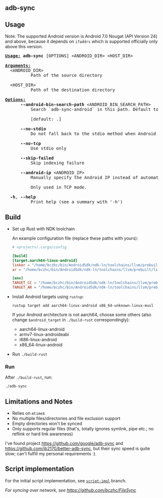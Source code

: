 adb-sync
---

## Usage

Note: The supported Android version is Android 7.0 Nougat (API Version 24) and above, because it depends on
`ifaddrs` which is supported officially only above this version.

<pre><u style="text-decoration-style:solid"><b>Usage:</b></u> <b>adb-sync</b> [OPTIONS] &lt;ANDROID_DIR&gt; &lt;HOST_DIR&gt;

<u style="text-decoration-style:solid"><b>Arguments:</b></u>
  &lt;ANDROID_DIR&gt;
          Path of the source directory

  &lt;HOST_DIR&gt;
          Path of the destination directory

<u style="text-decoration-style:solid"><b>Options:</b></u>
      <b>--android-bin-search-path</b> &lt;ANDROID_BIN_SEARCH_PATH&gt;
          Search `adb-sync-android` in this path. Default to where `adb-sync` locates
          
          [default: .]

      <b>--no-stdio</b>
          Do not fall back to the stdio method when Android IP is unavailable

      <b>--no-tcp</b>
          Use stdio only

      <b>--skip-failed</b>
          Skip indexing failure

      <b>--android-ip</b> &lt;ANDROID_IP&gt;
          Manually specify the Android IP instead of automatic detection.
          
          Only used in TCP mode.

  <b>-h</b>, <b>--help</b>
          Print help (see a summary with &apos;-h&apos;)</pre>

## Build

- Set up Rust with NDK toolchain

  An example configuration file (replace these paths with yours):
  ```toml
  # <project>/.cargo/config
  
  [build]
  [target.aarch64-linux-android]
  linker = "/home/bczhc/bin/AndroidSdk/ndk-ln/toolchains/llvm/prebuilt/linux-x86_64/bin/aarch64-linux-android29-clang"
  ar = "/home/bczhc/bin/AndroidSdk/ndk-ln/toolchains/llvm/prebuilt/linux-x86_64/bin/llvm-ar"
  
  [env]
  TARGET_CC = "/home/bczhc/bin/AndroidSdk/ndk-ln/toolchains/llvm/prebuilt/linux-x86_64/bin/aarch64-linux-android29-clang"
  TARGET_AR = "/home/bczhc/bin/AndroidSdk/ndk-ln/toolchains/llvm/prebuilt/linux-x86_64/bin/llvm-ar"
  ```

- Install Android targets using `rustup`:

  ```shell
  rustup target add aarch64-linux-android x86_64-unknown-linux-musl
  ```
  If your Android architecture is not aarch64, choose
  some others (also change `$android_target` in `./build-rust` correspondingly):

    - aarch64-linux-android
    - armv7-linux-androideabi
    - i686-linux-android
    - x86_64-linux-android
- Run `./build-rust`

### Run

After `./build-rust`, run:

```bash
./adb-sync
```

## Limitations and Notes

- Relies on `mtime`s
- No multiple files/directories and file exclusion support
- Empty directories won't be synced
- Only supports regular files (that's, totally ignores symlink, pipe etc.; no reflink or hard link awareness)

I've found project https://github.com/google/adb-sync
and https://github.com/jb2170/better-adb-sync, but their
sync speed is quite slow; can't fulfill my personal
requirements :).

## Script implementation

For the initial script implementation, see [`script-impl`](https://github.com/bczhc/adb-sync/tree/script-impl) branch.

*For syncing over network, see https://github.com/bczhc/FileSync*

